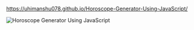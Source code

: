 https://uhimanshu078.github.io/Horoscope-Generator-Using-JavaScript/

![Horoscope Generator Using JavaScript](https://github.com/user-attachments/assets/610897f4-78ea-4dcc-b524-7570fd8ed3d9)
